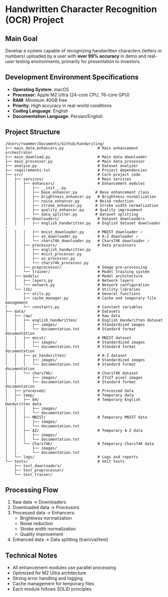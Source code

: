 # Handwritten Character Recognition (OCR) Project

## Main Goal
Develop a system capable of recognizing handwritten characters (letters or numbers) uploaded by a user with **over 99% accuracy** in demo and real-user testing environments, primarily for presentation to investors.

## Development Environment Specifications
- **Operating System**: macOS
- **Processor**: Apple M2 Ultra (24-core CPU, 76-core GPU)
- **RAM**: Minimum 40GB free
- **Priority**: High accuracy in real-world conditions
- **Coding Language**: English
- **Documentation Language**: Persian/English

## Project Structure
```
/Users/roammer/Documents/Github/handwriting/
├── main_data_enhancers.py               # Main enhancement orchestrator
├── main_download.py                     # Main data downloader
├── main_processor.py                    # Main data processor
├── analyse.py                           # Dataset analyzer
├── requirements.txt                     # Project dependencies
├── src/                                 # Core project code
│   ├── services/                        # Main services
│   │   ├── enhancers/                   # Enhancement modules
│   │   │   ├── __init__.py
│   │   │   ├── base_enhancer.py        # Base enhancement class
│   │   │   ├── brightness_enhancer.py   # Brightness normalization
│   │   │   ├── noise_enhancer.py       # Noise reduction
│   │   │   ├── stroke_enhancer.py      # Stroke width normalization
│   │   │   ├── quality_enhancer.py     # Quality improvement
│   │   │   └── data_splitter.py        # Dataset splitting
│   │   ├── downloaders/                 # Dataset downloaders
│   │   │   ├── english_handwritten.py   # English dataset downloader ✓
│   │   │   ├── mnist_downloader.py      # MNIST downloader ✓
│   │   │   ├── az_downloader.py         # A-Z downloader ✓
│   │   │   └── chars74k_downloader.py   # Chars74K downloader ✓
│   │   ├── processors/                  # Data processors
│   │   │   ├── english_handwritten.py
│   │   │   ├── mnist_processor.py
│   │   │   ├── az_processor.py
│   │   │   └── chars74k_processor.py
│   │   ├── preprocessor/                # Image pre-processing
│   │   └── trainer/                     # Model training system
│   ├── models/                          # Model architecture
│   │   ├── layers.py                    # Network layers
│   │   └── network.py                   # Network configuration
│   └── lib/                             # Utility libraries
│       ├── utils.py                     # General functions
│       ├── cache_manager.py             # Cache and temporary file management
│       └── constants.py                 # Constant variables
├── data/                                # Datasets
│   ├── raw/                             # Raw data
│   │   ├── english_handwritten/         # English Handwritten dataset
│   │   │   ├── images/                  # Standardized images
│   │   │   └── documentation.txt        # Standard format documentation
│   │   ├── mnist/                       # MNIST dataset
│   │   │   ├── images/                  # Standardized images
│   │   │   └── documentation.txt        # Standard format documentation
│   │   ├── az_handwritten/              # A-Z dataset
│   │   │   ├── images/                  # Standardized images
│   │   │   └── documentation.txt        # Standard format documentation
│   │   └── chars74k/                    # Chars74K dataset
│   │       ├── images/                  # 27x27 pixel images
│   │       └── documentation.txt        # Standard format documentation
│   ├── processed/                       # Processed data
│   ├── temp/                            # Temporary data
│   │   ├── EH/                          # Temporary English Handwritten data
│   │   │   ├── images/    
│   │   │   └── documentation.txt
│   │   ├── MNIST/                       # Temporary MNIST data
│   │   │   ├── images/    
│   │   │   └── documentation.txt
│   │   ├── AZ/                          # Temporary A-Z data
│   │   │   ├── images/    
│   │   │   └── documentation.txt
│   │   └── Chars74K/                    # Temporary Chars74K data
│   │       ├── images/    
│   │       └── documentation.txt
│   └── logs/                            # Logs and reports
└── tests/                               # Unit tests
    ├── test_downloaders/
    ├── test_preprocessor/
    └── test_trainer/
```

## Processing Flow
1. Raw data → Downloaders
2. Downloaded data → Processors
3. Processed data → Enhancers:
   - Brightness normalization
   - Noise reduction
   - Stroke width normalization
   - Quality improvement
4. Enhanced data → Data splitting (train/val/test)

## Technical Notes
- All enhancement modules use parallel processing
- Optimized for M2 Ultra architecture
- Strong error handling and logging
- Cache management for temporary files
- Each module follows SOLID principles